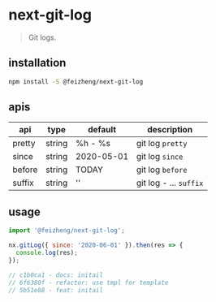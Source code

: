 # next-git-log
> Git logs.

## installation
```bash
npm install -S @feizheng/next-git-log
```

## apis
| api    | type   | default    | description            |
| ------ | ------ | ---------- | ---------------------- |
| pretty | string | %h - %s    | git log `pretty`       |
| since  | string | 2020-05-01 | git log `since`        |
| before | string | TODAY      | git log `before`       |
| suffix | string | ''         | git log - ... `suffix` |

## usage
```js
import '@feizheng/next-git-log';

nx.gitLog({ since: '2020-06-01' }).then(res => {
  console.log(res);
});

// c1b0ca1 - docs: initail
// 6f6380f - refactor: use tmpl for template
// 5b51e88 - feat: initail

```
